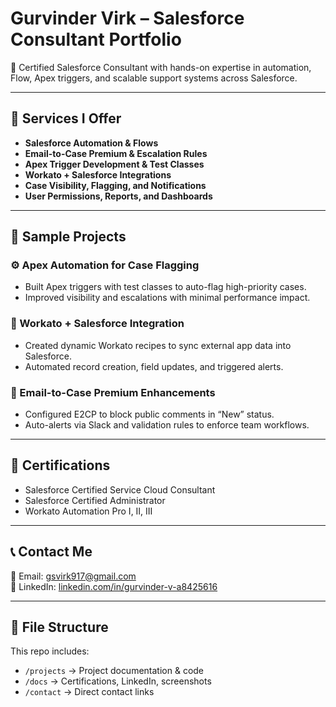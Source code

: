# Gurvinder Virk – Salesforce Consultant Portfolio

🚀 Certified Salesforce Consultant with hands-on expertise in automation, Flow, Apex triggers, and scalable support systems across Salesforce.

---

## 🔧 Services I Offer

- **Salesforce Automation & Flows**
- **Email-to-Case Premium & Escalation Rules**
- **Apex Trigger Development & Test Classes**
- **Workato + Salesforce Integrations**
- **Case Visibility, Flagging, and Notifications**
- **User Permissions, Reports, and Dashboards**

---

## 🧪 Sample Projects

### ⚙️ Apex Automation for Case Flagging
- Built Apex triggers with test classes to auto-flag high-priority cases.
- Improved visibility and escalations with minimal performance impact.

### 🔄 Workato + Salesforce Integration
- Created dynamic Workato recipes to sync external app data into Salesforce.
- Automated record creation, field updates, and triggered alerts.

### 📡 Email-to-Case Premium Enhancements
- Configured E2CP to block public comments in “New” status.
- Auto-alerts via Slack and validation rules to enforce team workflows.

---

## 🏅 Certifications

- Salesforce Certified Service Cloud Consultant
- Salesforce Certified Administrator
- Workato Automation Pro I, II, III

---

## 📞 Contact Me

📧 Email: gsvirk917@gmail.com  
🔗 LinkedIn: [linkedin.com/in/gurvinder-v-a8425616](https://www.linkedin.com/in/gurvinder-v-a8425616)

---

## 📁 File Structure

This repo includes:
- `/projects` → Project documentation & code
- `/docs` → Certifications, LinkedIn, screenshots
- `/contact` → Direct contact links
